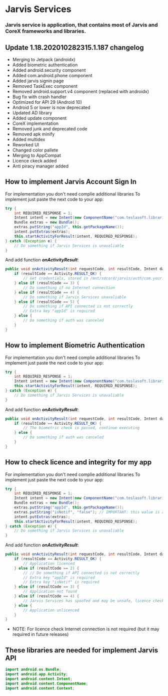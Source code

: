 # Jarvis Services
### Jarvis service is application, that contains most of Jarvis and CoreX frameworks and libraries.

## Update 1.18.202010282315.1.187 changelog

- Merging to Jetpack (androidx)
- Added biometric authentication
- Added android.security component
- Added com.android.phone component
- Added jarvis signin page
- Removed TaskExec component
- Removed android.support.v4 component (replaced with androidx)
- Bug fix with crash handler
- Optimized for API 29 (Android 10)
- Android 5 or lower is now deprecated
- Updated AD library
- Added update component
- CoreX implementation
- Removed junk and deprecated code
- Removed apk minify
- Added multidex
- Reworked UI
- Changed color pallete
- Merging to AppCompat
- Licence ckeck added
- Anti piracy manager added

## How to implement Jarvis Account Sign In

For implementation you don't need complie additional libraries
To implement just paste the next code to your app:
```java
try {
	int REQUIRED_RESPONSE = 1;
	Intent intent = new Intent(new ComponentName("com.teslasoft.libraries.support", "com.teslasoft.jarvis.auth.AuthEntryActivity"));
	Bundle extras = new Bundle();
	extras.putString("appId", this.getPackageName());
	intent.putExtras(extras);
	this.startActivityForResult(intent, REQUIRED_RESPONSE);
} catch (Exception e) {
	// Do something if Jarvis Services is unavaliable
}
```
And add function ***onActivityResult***:
```java
public void onActivityResult(int requestCode, int resultCode, Intent data) {
	if (resultCode == Activity.RESULT_OK) {
		// Get credentials, stored in /mnt/sdcard/jarvis/auth/com.your.app/credentials.json
	} else if (resultCode == 3) {
		// Do something if no Internet connection
	} else if (resultCode == 4) {
		// Do something if Jarvis Services unavaliable
	} else if (resultCode == 5) {
		// Do something if API connected is not correctly
		// Extra key "appId" is required
	} else {
		// Do something if auth was canceled
	}
}
```

## How to implement Biometric Authentication
For implementation you don't need complie additional libraries
To implement just paste the next code to your app:
```java
try {
	int REQUIRED_RESPONSE = 1;
	Intent intent = new Intent(new ComponentName("com.teslasoft.libraries.support", "android.security.BiometricAuthenticatorCallback"));
	this.startActivityForResult(intent, REQUIRED_RESPONSE);
} catch (Exception e) {
	// Do something if Jarvis Services is unavaliable
}
```
And add function ***onActivityResult***:
```java
public void onActivityResult(int requestCode, int resultCode, Intent data) {
	if (resultCode == Activity.RESULT_OK) {
		// The biometric check is passed, continue executing
	} else {
		// Do something if auth was canceled
	}
}
```

## How to check licence and integrity for my app

For implementation you don't need complie additional libraries
To implement just paste the next code to your app:
```java
try {
	int REQUIRED_RESPONSE = 1;
	Intent intent = new Intent(new ComponentName("com.teslasoft.libraries.support", "com.teslasoft.jarvis.licence.PiracyCheckActivity"));
	Bundle extras = new Bundle();
	extras.putString("appId", this.getPackageName());
	extras.putString("isNotif", "false"); // IMPORTANT: this walue is a STRING; If walue is "true" the unlicence notification will be shown
	intent.putExtras(extras);
	this.startActivityForResult(intent, REQUIRED_RESPONSE);
} catch (Exception e) {
	// Do something if Jarvis Services is unavaliable
}
```
And add function ***onActivityResult***:
```java
public void onActivityResult(int requestCode, int resultCode, Intent data) {
	if (resultCode == Activity.RESULT_OK) {
		// Application licenced
	} else if (resultCode == 2) {
		// // Do something if API connected is not correctly
		// Extra key "appId" is required
		// Extra key "isNotif" is required
	} else if (resultCode == 3) {
		// Application not found
	} else if (resultCode == 4) {
		// Jarvis Services has spoofed and may be unsafe, licence check failed
	} else {
		// Application unlicenced
	}
}
```

- NOTE: For licence check Internet connection is not required (but it may required in future releases)

## These libraries are needed for implement Jarvis API

```java
import android.os.Bundle;
import android.app.Activity;
import android.content.Intent;
import android.content.ComponentName;
import android.content.Context;
```